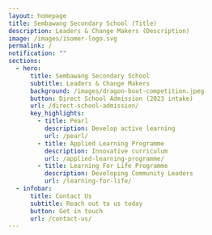 ```yaml
---
layout: homepage
title: Sembawang Secondary School (Title)
description: Leaders & Change Makers (Description)
image: /images/isomer-logo.svg
permalink: /
notification: ""
sections:
  - hero:
      title: Sembawang Secondary School
      subtitle: Leaders & Change Makers
      background: /images/dragon-boat-competition.jpeg
      button: Direct School Admission (2023 intake)
      url: /direct-school-admission/
      key_highlights:
        - title: Pearl
          description: Develop active learning
          url: /pearl/
        - title: Applied Learning Programme
          description: Innovative curriculum
          url: /applied-learning-programme/
        - title: Learning For Life Programme
          description: Developing Community Leaders
          url: /learning-for-life/
  - infobar:
      title: Contact Us
      subtitle: Reach out to us today
      button: Get in touch
      url: /contact-us/
---
```


